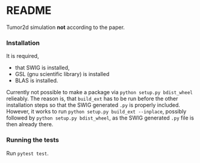 # README #

Tumor2d simulation **not** according to the paper. 

### Installation ###

It is required,

* that SWIG is installed,
* GSL (gnu scientific library) is installed
* BLAS is installed.


Currently not possible to make a package via ``python setup.py bdist_wheel``
relieably.
The reason is, that ``build_ext`` has to be run before the other installation steps
so that the SWIG generated ``.py`` is properly included.
However, it works to run ``python setup.py build_ext --inplace``, possibly followed
by ``python setup.py bdist_wheel``, as the SWIG generated ``.py`` file is
then already there.


### Running the tests ###

Run ``pytest test``.